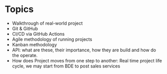 Topics
===

- Walkthrough of real-world project
- Git & GitHub
- CI/CD via GitHub Actions
- Agile methodology of running projects
- Kanban methodology
- API: what are these, their importance, how they are build and how do the operate.
- How does Project moves from one step to another: Real time project life cycle, we may start from BDE to post sales services
